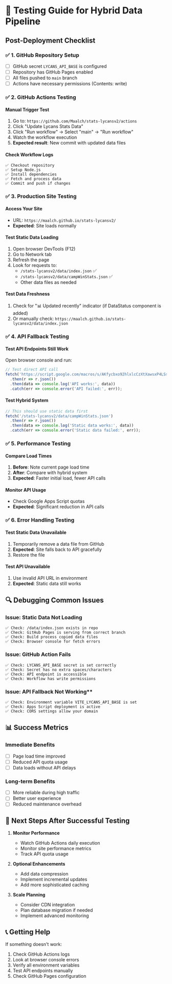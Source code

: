 # 🧪 Testing Guide for Hybrid Data Pipeline

## Post-Deployment Checklist

### ✅ **1. GitHub Repository Setup**
- [ ] GitHub secret `LYCANS_API_BASE` is configured
- [ ] Repository has GitHub Pages enabled
- [ ] All files pushed to `main` branch
- [ ] Actions have necessary permissions (Contents: write)

### ✅ **2. GitHub Actions Testing**

#### **Manual Trigger Test**
1. Go to: `https://github.com/Maalch/stats-lycansv2/actions`
2. Click "Update Lycans Stats Data"
3. Click "Run workflow" → Select "main" → "Run workflow"
4. Watch the workflow execution
5. **Expected result**: New commit with updated data files

#### **Check Workflow Logs**
```
✅ Checkout repository
✅ Setup Node.js  
✅ Install dependencies
✅ Fetch and process data
✅ Commit and push if changes
```

### ✅ **3. Production Site Testing**

#### **Access Your Site**
- URL: `https://maalch.github.io/stats-lycansv2/`
- **Expected**: Site loads normally

#### **Test Static Data Loading**
1. Open browser DevTools (F12)
2. Go to Network tab
3. Refresh the page
4. Look for requests to:
   - `/stats-lycansv2/data/index.json` ✅
   - `/stats-lycansv2/data/campWinStats.json` ✅
   - Other data files as needed

#### **Test Data Freshness**
1. Check for "📊 Updated recently" indicator (if DataStatus component is added)
2. Or manually check: `https://maalch.github.io/stats-lycansv2/data/index.json`

### ✅ **4. API Fallback Testing**

#### **Test API Endpoints Still Work**
Open browser console and run:
```javascript
// Test direct API call
fetch('https://script.google.com/macros/s/AKfycbxo92hlxlcCzXtXawsxP4LSspOkNKKI4Yo8OC5aqrAe70EGoIaMcWtFWy7j-RF1iTiu/exec?action=campWinStats')
  .then(r => r.json())
  .then(data => console.log('API works:', data))
  .catch(err => console.error('API failed:', err));
```

#### **Test Hybrid System**
```javascript
// This should use static data first
fetch('/stats-lycansv2/data/campWinStats.json')
  .then(r => r.json())
  .then(data => console.log('Static data works:', data))
  .catch(err => console.error('Static data failed:', err));
```

### ✅ **5. Performance Testing**

#### **Compare Load Times**
1. **Before**: Note current page load time
2. **After**: Compare with hybrid system
3. **Expected**: Faster initial load, fewer API calls

#### **Monitor API Usage**
- Check Google Apps Script quotas
- **Expected**: Significant reduction in API calls

### ✅ **6. Error Handling Testing**

#### **Test Static Data Unavailable**
1. Temporarily remove a data file from GitHub
2. **Expected**: Site falls back to API gracefully
3. Restore the file

#### **Test API Unavailable**
1. Use invalid API URL in environment
2. **Expected**: Static data still works

## 🔍 **Debugging Common Issues**

### **Issue**: Static Data Not Loading
```
✅ Check: /data/index.json exists in repo
✅ Check: GitHub Pages is serving from correct branch
✅ Check: Build process copied data files
✅ Check: Browser console for fetch errors
```

### **Issue**: GitHub Action Fails
```
✅ Check: LYCANS_API_BASE secret is set correctly
✅ Check: Secret has no extra spaces/characters
✅ Check: API endpoint is accessible
✅ Check: Workflow has write permissions
```

### **Issue**: API Fallback Not Working**
```
✅ Check: Environment variable VITE_LYCANS_API_BASE is set
✅ Check: Apps Script deployment is active
✅ Check: CORS settings allow your domain
```

## 📊 **Success Metrics**

### **Immediate Benefits**
- [ ] Page load time improved
- [ ] Reduced API quota usage
- [ ] Data loads without API delays

### **Long-term Benefits**
- [ ] More reliable during high traffic
- [ ] Better user experience
- [ ] Reduced maintenance overhead

## 🚀 **Next Steps After Successful Testing**

1. **Monitor Performance**
   - Watch GitHub Actions daily execution
   - Monitor site performance metrics
   - Track API quota usage

2. **Optional Enhancements**
   - Add data compression
   - Implement incremental updates
   - Add more sophisticated caching

3. **Scale Planning**
   - Consider CDN integration
   - Plan database migration if needed
   - Implement advanced monitoring

## 📞 **Getting Help**

If something doesn't work:
1. Check GitHub Actions logs
2. Look at browser console errors
3. Verify all environment variables
4. Test API endpoints manually
5. Check GitHub Pages configuration
